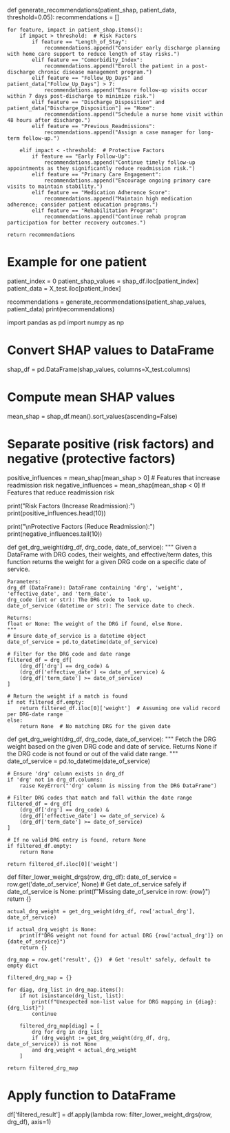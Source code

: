 def generate_recommendations(patient_shap, patient_data, threshold=0.05):
    recommendations = []

    for feature, impact in patient_shap.items():
        if impact > threshold:  # Risk Factors
            if feature == "Length_of_Stay":
                recommendations.append("Consider early discharge planning with home care support to reduce length of stay risks.")
            elif feature == "Comorbidity_Index":
                recommendations.append("Enroll the patient in a post-discharge chronic disease management program.")
            elif feature == "Follow_Up_Days" and patient_data["Follow_Up_Days"] > 7:
                recommendations.append("Ensure follow-up visits occur within 7 days post-discharge to minimize risk.")
            elif feature == "Discharge_Disposition" and patient_data["Discharge_Disposition"] == "Home":
                recommendations.append("Schedule a nurse home visit within 48 hours after discharge.")
            elif feature == "Previous_Readmissions":
                recommendations.append("Assign a case manager for long-term follow-up.")

        elif impact < -threshold:  # Protective Factors
            if feature == "Early Follow-Up":
                recommendations.append("Continue timely follow-up appointments as they significantly reduce readmission risk.")
            elif feature == "Primary Care Engagement":
                recommendations.append("Encourage ongoing primary care visits to maintain stability.")
            elif feature == "Medication Adherence Score":
                recommendations.append("Maintain high medication adherence; consider patient education programs.")
            elif feature == "Rehabilitation Program":
                recommendations.append("Continue rehab program participation for better recovery outcomes.")

    return recommendations

# Example for one patient
patient_index = 0
patient_shap_values = shap_df.iloc[patient_index]
patient_data = X_test.iloc[patient_index]

recommendations = generate_recommendations(patient_shap_values, patient_data)
print(recommendations)




import pandas as pd
import numpy as np

# Convert SHAP values to DataFrame
shap_df = pd.DataFrame(shap_values, columns=X_test.columns)

# Compute mean SHAP values
mean_shap = shap_df.mean().sort_values(ascending=False)

# Separate positive (risk factors) and negative (protective factors)
positive_influences = mean_shap[mean_shap > 0]  # Features that increase readmission risk
negative_influences = mean_shap[mean_shap < 0]  # Features that reduce readmission risk

print("Risk Factors (Increase Readmission):")
print(positive_influences.head(10))

print("\nProtective Factors (Reduce Readmission):")
print(negative_influences.tail(10))



def get_drg_weight(drg_df, drg_code, date_of_service):
    """
    Given a DataFrame with DRG codes, their weights, and effective/term dates, 
    this function returns the weight for a given DRG code on a specific date of service.
    
    Parameters:
    drg_df (DataFrame): DataFrame containing 'drg', 'weight', 'effective_date', and 'term_date'.
    drg_code (int or str): The DRG code to look up.
    date_of_service (datetime or str): The service date to check.

    Returns:
    float or None: The weight of the DRG if found, else None.
    """
    # Ensure date_of_service is a datetime object
    date_of_service = pd.to_datetime(date_of_service)

    # Filter for the DRG code and date range
    filtered_df = drg_df[
        (drg_df['drg'] == drg_code) &
        (drg_df['effective_date'] <= date_of_service) &
        (drg_df['term_date'] >= date_of_service)
    ]

    # Return the weight if a match is found
    if not filtered_df.empty:
        return filtered_df.iloc[0]['weight']  # Assuming one valid record per DRG-date range
    else:
        return None  # No matching DRG for the given date

def get_drg_weight(drg_df, drg_code, date_of_service):
    """
    Fetch the DRG weight based on the given DRG code and date of service.
    Returns None if the DRG code is not found or out of the valid date range.
    """
    date_of_service = pd.to_datetime(date_of_service)

    # Ensure 'drg' column exists in drg_df
    if 'drg' not in drg_df.columns:
        raise KeyError("'drg' column is missing from the DRG DataFrame")

    # Filter DRG codes that match and fall within the date range
    filtered_df = drg_df[
        (drg_df['drg'] == drg_code) & 
        (drg_df['effective_date'] <= date_of_service) & 
        (drg_df['term_date'] >= date_of_service)
    ]

    # If no valid DRG entry is found, return None
    if filtered_df.empty:
        return None

    return filtered_df.iloc[0]['weight']


def filter_lower_weight_drgs(row, drg_df):
    date_of_service = row.get('date_of_service', None)  # Get date_of_service safely
    if date_of_service is None:
        print(f"Missing date_of_service in row: {row}")
        return {}

    actual_drg_weight = get_drg_weight(drg_df, row['actual_drg'], date_of_service)
    
    if actual_drg_weight is None:
        print(f"DRG weight not found for actual DRG {row['actual_drg']} on {date_of_service}")
        return {}

    drg_map = row.get('result', {})  # Get 'result' safely, default to empty dict

    filtered_drg_map = {}
    
    for diag, drg_list in drg_map.items():
        if not isinstance(drg_list, list):
            print(f"Unexpected non-list value for DRG mapping in {diag}: {drg_list}")
            continue

        filtered_drg_map[diag] = [
            drg for drg in drg_list 
            if (drg_weight := get_drg_weight(drg_df, drg, date_of_service)) is not None 
            and drg_weight < actual_drg_weight
        ]

    return filtered_drg_map

# Apply function to DataFrame
df['filtered_result'] = df.apply(lambda row: filter_lower_weight_drgs(row, drg_df), axis=1)
